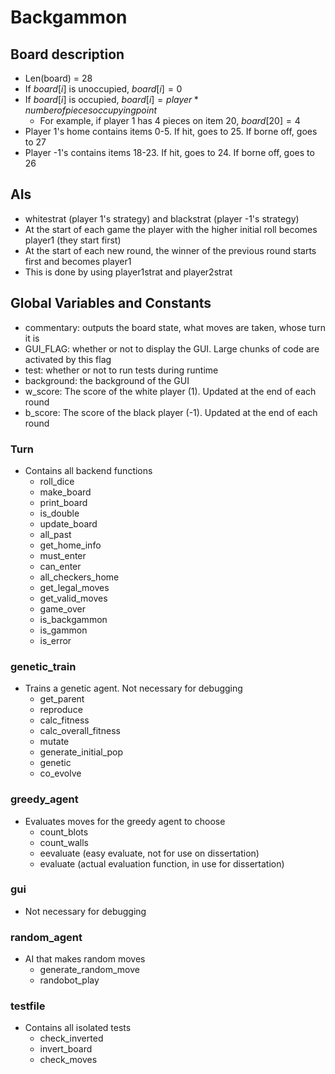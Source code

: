 # Backgammon 

## Board description
 - Len(board) = 28
 - If $board[i]$ is unoccupied, $board[i]=0$
 - If $board[i]$ is occupied, $board[i] = player*number of pieces occupying point$
    - For example, if player 1 has 4 pieces on item 20, $board[20] = 4$
 - Player 1's home contains items 0-5. If hit, goes to 25. If borne off, goes to 27
 - Player -1's contains items 18-23. If hit, goes to 24. If borne off, goes to 26
 
## AIs
 - whitestrat (player 1's strategy) and blackstrat (player -1's strategy)
 - At the start of each game the player with the higher initial roll becomes player1 (they start first)
 - At the start of each new round, the winner of the previous round starts first and becomes player1
 - This is done by using player1strat and player2strat


## Global Variables and Constants
 - commentary: outputs the board state, what moves are taken, whose turn it is
 - GUI_FLAG: whether or not to display the GUI. Large chunks of code are activated by this flag
 - test: whether or not to run tests during runtime
 - background: the background of the GUI
 - w_score: The score of the white player (1). Updated at the end of each round
 - b_score: The score of the black player (-1). Updated at the end of each round


### Turn
- Contains all backend functions
    - roll_dice
    - make_board
    - print_board
    - is_double
    - update_board
    - all_past
    - get_home_info
    - must_enter
    - can_enter
    - all_checkers_home
    - get_legal_moves
    - get_valid_moves
    - game_over
    - is_backgammon
    - is_gammon
    - is_error

### genetic_train
- Trains a genetic agent. Not necessary for debugging
    - get_parent
    - reproduce
    - calc_fitness
    - calc_overall_fitness
    - mutate
    - generate_initial_pop
    - genetic
    - co_evolve

### greedy_agent
- Evaluates moves for the greedy agent to choose
    - count_blots
    - count_walls
    - eevaluate (easy evaluate, not for use on dissertation)
    - evaluate (actual evaluation function, in use for dissertation)

### gui
- Not necessary for debugging

### random_agent
- AI that makes random moves
    - generate_random_move
    - randobot_play

### testfile
 - Contains all isolated tests
    - check_inverted
    - invert_board
    - check_moves
